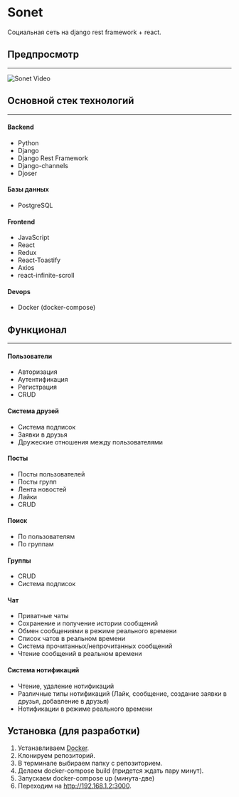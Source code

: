 # Sonet

Социальная сеть на django rest framework + react.

## Предпросмотр

---


![Sonet Video]()


## Основной стек технологий

---

#### Backend
- Python
- Django
- Django Rest Framework
- Django-channels
- Djoser

#### Базы данных
- PostgreSQL

#### Frontend
- JavaScript
- React
- Redux
- React-Toastify
- Axios
- react-infinite-scroll

#### Devops
- Docker (docker-compose)

## Функционал

---

#### Пользователи
- Авторизация 
- Аутентификация
- Регистрация 
- CRUD

#### Система друзей
- Система подписок
- Заявки в друзья
- Дружеские отношения между пользователями

#### Посты
- Посты пользователей
- Посты групп
- Лента новостей
- Лайки
- CRUD

#### Поиск
- По пользователям
- По группам

#### Группы
- CRUD
- Система подписок

#### Чат
- Приватные чаты
- Сохранение и получение истории сообщений
- Обмен сообщениями в режиме реального времени
- Список чатов в реальном времени
- Система прочитанных/непрочитанных сообщений
- Чтение сообщений в реальном времени

#### Система нотификаций
- Чтение, удаление нотификаций
- Различные типы нотификаций (Лайк, сообщение, создание заявки в друзья, добавление в друзья)
- Нотификации в режиме реального времени


## Установка (для разработки)

1. Устанавливаем [Docker](https://www.docker.com/products/docker-desktop/).
2. Клонируем репозиторий.
3. В терминале выбираем папку с репозиторием.
4. Делаем docker-compose build (придется ждать пару минут).
5. Запускаем docker-compose up (минута-две)
6. Переходим на http://192.168.1.2:3000.
